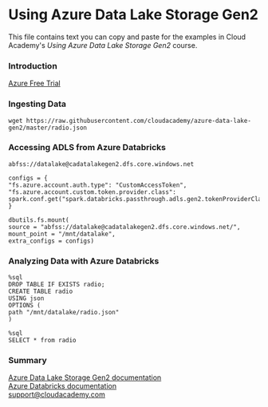 # Using Azure Data Lake Storage Gen2
This file contains text you can copy and paste for the examples in Cloud Academy's _Using Azure Data Lake Storage Gen2_ course.  

### Introduction
[Azure Free Trial](https://azure.microsoft.com/free) 

### Ingesting Data
```
wget https://raw.githubusercontent.com/cloudacademy/azure-data-lake-gen2/master/radio.json
```

### Accessing ADLS from Azure Databricks
```
abfss://datalake@cadatalakegen2.dfs.core.windows.net
```
```
configs = {
"fs.azure.account.auth.type": "CustomAccessToken",
"fs.azure.account.custom.token.provider.class": spark.conf.get("spark.databricks.passthrough.adls.gen2.tokenProviderClassName")
}

dbutils.fs.mount(
source = "abfss://datalake@cadatalakegen2.dfs.core.windows.net/",
mount_point = "/mnt/datalake",
extra_configs = configs)
```

### Analyzing Data with Azure Databricks
```
%sql
DROP TABLE IF EXISTS radio;
CREATE TABLE radio
USING json
OPTIONS (
path "/mnt/datalake/radio.json"
)
```
```
%sql
SELECT * from radio
```

### Summary
[Azure Data Lake Storage Gen2 documentation](https://docs.microsoft.com/azure/storage/blobs/data-lake-storage-introduction)  
[Azure Databricks documentation](https://azure.microsoft.com/services/databricks/)  
support@cloudacademy.com
